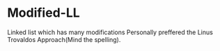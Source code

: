 # Modified-LL
Linked list which has many modifications
Personally preffered the Linus Trovaldos Approach(Mind the spelling).
